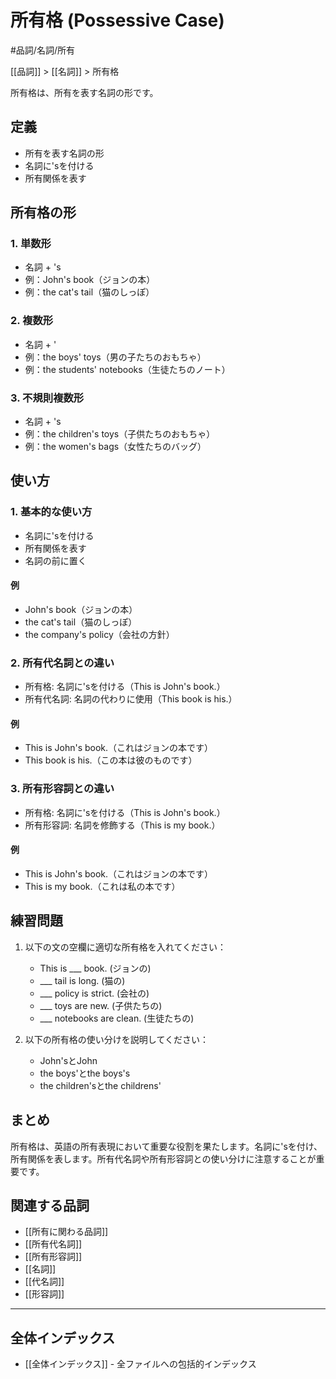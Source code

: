 # 所有格 (Possessive Case)

#品詞/名詞/所有

[[品詞]] > [[名詞]] > 所有格

所有格は、所有を表す名詞の形です。

## 定義
- 所有を表す名詞の形
- 名詞に'sを付ける
- 所有関係を表す

## 所有格の形

### 1. 単数形
- 名詞 + 's
- 例：John's book（ジョンの本）
- 例：the cat's tail（猫のしっぽ）

### 2. 複数形
- 名詞 + '
- 例：the boys' toys（男の子たちのおもちゃ）
- 例：the students' notebooks（生徒たちのノート）

### 3. 不規則複数形
- 名詞 + 's
- 例：the children's toys（子供たちのおもちゃ）
- 例：the women's bags（女性たちのバッグ）

## 使い方

### 1. 基本的な使い方
- 名詞に'sを付ける
- 所有関係を表す
- 名詞の前に置く

#### 例
- John's book（ジョンの本）
- the cat's tail（猫のしっぽ）
- the company's policy（会社の方針）

### 2. 所有代名詞との違い
- 所有格: 名詞に'sを付ける（This is John's book.）
- 所有代名詞: 名詞の代わりに使用（This book is his.）

#### 例
- This is John's book.（これはジョンの本です）
- This book is his.（この本は彼のものです）

### 3. 所有形容詞との違い
- 所有格: 名詞に'sを付ける（This is John's book.）
- 所有形容詞: 名詞を修飾する（This is my book.）

#### 例
- This is John's book.（これはジョンの本です）
- This is my book.（これは私の本です）

## 練習問題
1. 以下の文の空欄に適切な所有格を入れてください：
   - This is ___ book. (ジョンの)
   - ___ tail is long. (猫の)
   - ___ policy is strict. (会社の)
   - ___ toys are new. (子供たちの)
   - ___ notebooks are clean. (生徒たちの)

2. 以下の所有格の使い分けを説明してください：
   - John'sとJohn
   - the boys'とthe boys's
   - the children'sとthe childrens'

## まとめ
所有格は、英語の所有表現において重要な役割を果たします。名詞に'sを付け、所有関係を表します。所有代名詞や所有形容詞との使い分けに注意することが重要です。

## 関連する品詞
- [[所有に関わる品詞]]
- [[所有代名詞]]
- [[所有形容詞]]
- [[名詞]]
- [[代名詞]]
- [[形容詞]]

---

## 全体インデックス
- [[全体インデックス]] - 全ファイルへの包括的インデックス 